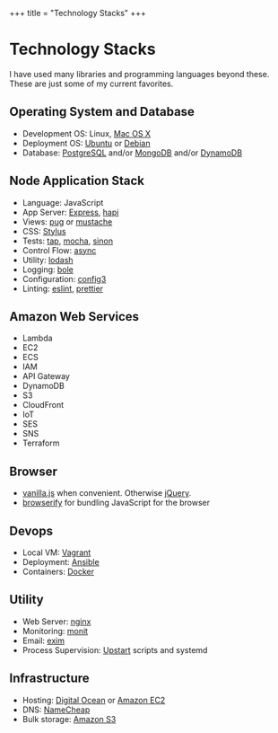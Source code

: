 +++
title = "Technology Stacks"
+++
# Technology Stacks

I have used many libraries and programming languages beyond these.
These are just some of my current favorites.

## Operating System and Database

* Development OS: Linux, [Mac OS X](http://www.apple.com/macosx/)
* Deployment OS: [Ubuntu](http://www.ubuntu.com/) or [Debian](http://www.debian.org)
* Database: [PostgreSQL](http://www.postgresql.org/) and/or [MongoDB](http://www.mongodb.org/) and/or [DynamoDB](https://aws.amazon.com/dynamodb/)

## Node Application Stack

* Language: JavaScript
* App Server: [Express](http://expressjs.com/), [hapi](http://hapijs.com/)
* Views: [pug](https://pugjs.org) or [mustache](https://www.npmjs.org/package/mustache)
* CSS: [Stylus](http://learnboost.github.com/stylus/)
* Tests: [tap](http://www.node-tap.org/), [mocha](http://visionmedia.github.com/mocha/), [sinon](http://sinonjs.org)
* Control Flow: [async](https://github.com/caolan/async)
* Utility: [lodash](http://lodash.com/)
* Logging: [bole](https://www.npmjs.org/package/bole)
* Configuration: [config3](https://github.com/focusaurus/config3)
* Linting: [eslint](http://eslint.org/), [prettier](https://prettier.io/)

## Amazon Web Services

* Lambda
* EC2
* ECS
* IAM
* API Gateway
* DynamoDB
* S3
* CloudFront
* IoT
* SES
* SNS
* Terraform

## Browser

* [vanilla.js](http://vanilla-js.com/) when convenient. Otherwise [jQuery](http://jquery.org/).
* [browserify](http://browserify.org) for bundling JavaScript for the browser

## Devops

* Local VM: [Vagrant](http://www.vagrantup.com)
* Deployment: [Ansible](http://ansibleworks.com)
* Containers: [Docker](https://docker.com)

## Utility

* Web Server: [nginx](http://nginx.org/)
* Monitoring: [monit](http://mmonit.com/monit/)
* Email: [exim](http://www.exim.org/)
* Process Supervision: [Upstart](http://upstart.ubuntu.com/) scripts and systemd

## Infrastructure
* Hosting: [Digital Ocean](https://www.digitalocean.com/) or [Amazon EC2](http://aws.amazon.com/)
* DNS: [NameCheap](https://www.namecheap.com/)
* Bulk storage: [Amazon S3](http://aws.amazon.com/s3)

